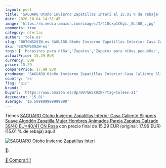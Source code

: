 ```yaml
---
layout: post
title: 'SAGUARO Otoño Invierno Zapatillas Interi al 15.01 % de rebaja'
date: 2020-10-04 14:31:45
image: 'https://m.media-amazon.com/images/I/418cxp1CKgL._SL400_.jpg'
comments: true
category: ofertas
author: 'tole.es'
slug: 'B07GWSX9ZW-es SAGUARO Otoño Invierno Zapatillas Interior Casa Caliente...'
sku: 'B07GWSX9ZW-es'
tags: [ 'Mocasines para niña','Zapatos','Zapatos para niñas pequeñas','Zapatos y complementos','zapatilla','zapatos', ]
actualPrice: 15.29 EUR
currency: EUR
price: 15.29
comparePrice: 17.99 EUR
prodname: 'SAGUARO Otoño Invierno Zapatillas Interior Casa Caliente Slippers Suave Algodón Zapatilla Mujer Hombres Animados Pareja Zapatos Calzado  39/40 EU=40/41 CN Rosa'
country: 'es'
flag: '🇪🇸'
brand: ''
buyurl: 'https://www.amazon.es/dp/B07GWSX9ZW/?tag=tolees-21'
descuento: '15.01'
average: '16.509999999999998'
---
```


Tienes [SAGUARO Otoño Invierno Zapatillas Interior Casa Caliente Slippers Suave Algodón Zapatilla Mujer Hombres Animados Pareja Zapatos Calzado  39/40 EU=40/41 CN Rosa](https://www.amazon.es/dp/B07GWSX9ZW/?tag=tolees-21) con precio final de  15.29 EUR (original: 17.99 EUR) (15.01 %  de rebaja) aqui!

[![SAGUARO Otoño Invierno Zapatillas Interi](https://m.media-amazon.com/images/I/418cxp1CKgL._SL400_.jpg)](https://www.amazon.es/dp/B07GWSX9ZW/?tag=tolees-21)

🔎:


[🛒 Comprar!!!](https://www.amazon.es/dp/B07GWSX9ZW/?tag=tolees-21)

